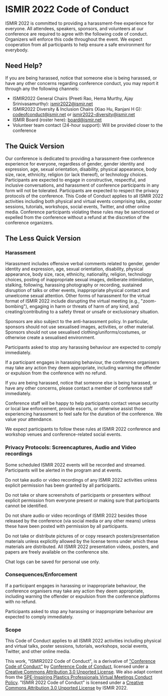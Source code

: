 # ISMIR 2022 Code of Conduct

ISMIR 2022 is committed to providing a harassment-free experience for everyone. All attendees, speakers, sponsors, and volunteers at our conference are required to agree with the following code of conduct. Organizers will enforce this code throughout the event. We expect cooperation from all participants to help ensure a safe environment for everybody.

## Need Help?
If you are being harassed, notice that someone else is being harassed, or have any other concerns regarding conference conduct, you may report it through any the following channels:
- ISMIR2022 General Chairs (Preeti Rao, Hema Murthy, Ajay Srinivasamurthy): ismir2022@ismir.net 
- ISMIR2022 Diversity & Inclusion Chairs (Xiao Hu, Ranjani H G): codeofconduct@ismir.net or ismir2022-diversity@ismir.net
- ISMIR Board (roster here): board@ismir.net 
- Volunteer team contact (24-hour support): Will be provided closer to the conference

## The Quick Version
Our conference is dedicated to providing a harassment-free conference experience for everyone, regardless of gender, gender identity and expression, age, sexual orientation, disability, physical appearance, body size, race, ethnicity, religion (or lack thereof), or technology choices. Participants are expected to engage in constructive, respectful, and inclusive conversations, and harassment of conference participants in any form will not be tolerated. Participants are expected to respect the privacy protocols of the conference. This Code of Conduct applies to all ISMIR 2022 activities including both physical and virtual events comprising talks, poster sessions, tutorials, workshops, social events, Twitter, and other online media. Conference participants violating these rules may be sanctioned or expelled from the conference without a refund at the discretion of the conference organizers.

## The Less Quick Version
### Harassment
Harassment includes offensive verbal comments related to gender, gender identity and expression, age, sexual orientation, disability, physical appearance, body size, race, ethnicity, nationality, religion, technology choices, posting of inappropriate sexual images, deliberate intimidation, stalking, following, harassing photography or recording, sustained disruption of talks or other events, inappropriate physical contact and unwelcome sexual attention. Other forms of harassment for the virtual format of ISMIR 2022 include disrupting the virtual meeting (e.g., "zoom-bombing"), engaging in harm or threats of harm of any kind, and creating/contributing to a safety threat or unsafe or exclusionary situation.

Sponsors are also subject to the anti-harassment policy. In particular, sponsors should not use sexualised images, activities, or other material. Sponsors should not use sexualised clothing/uniforms/costumes, or otherwise create a sexualised environment.

Participants asked to stop any harassing behaviour are expected to comply immediately.

If a participant engages in harassing behaviour, the conference organisers may take any action they deem appropriate, including warning the offender or expulsion from the conference with no refund.
 
If you are being harassed, notice that someone else is being harassed, or have any other concerns, please contact a member of conference staff immediately.
 
Conference staff will be happy to help participants contact venue security or local law enforcement, provide escorts, or otherwise assist those experiencing harassment to feel safe for the duration of the conference. We value your attendance.
 
We expect participants to follow these rules at ISMIR 2022 conference and workshop venues and conference-related social events.

### Privacy Protocols: Screencaptures, Audio and Video recordings
Some scheduled ISMIR 2022 events will be recorded and streamed. Participants will be alerted in the program and at events.

Do not take audio or video recordings of any ISMIR 2022 activities unless explicit permission has been granted by all participants.

Do not take or share screenshots of participants or presenters without explicit permission from everyone present or making sure that participants cannot be identified.

Do not share audio or video recordings of ISMIR 2022 besides those released by the conference (via social media or any other means) unless these have been posted with permission by all participants.

Do not take or distribute pictures of or copy research posters/presentation materials unless explicitly allowed by the license terms under which these materials are distributed. All ISMIR 2022 presentation videos, posters, and papers are freely available on the conference site.

Chat logs can be saved for personal use only.

### Consequences/Enforcement
If a participant engages in harassing or inappropriate behaviour, the conference organisers may take any action they deem appropriate, including warning the offender or expulsion from the conference platforms with no refund.

Participants asked to stop any harassing or inappropriate behaviour are expected to comply immediately.

### Scope
This Code of Conduct applies to all ISMIR 2022 activities including physical and virtual talks, poster sessions, tutorials, workshops, social events, Twitter, and other online media.

This work, "ISMIR2022 Code of Conduct", is a derivative of ["Conference Code of Conduct"](http://confcodeofconduct.com/) by [Conference Code of Conduct](https://github.com/confcodeofconduct), licensed under a [Creative Commons Attribution 3.0 Unported License](https://creativecommons.org/licenses/by/3.0/deed.en_US). We also adapt content from the [SPE-Inspiring Plastics Professionals Virtual Meetings Conduct Policy](https://www.4spe.org/i4a/pages/index.cfm?pageID=5720). "ISMIR 2022 Code of Conduct" is licensed under a [Creative Commons Attribution 3.0 Unported License](https://creativecommons.org/licenses/by/3.0/deed.en_US) by ISMIR 2022.
